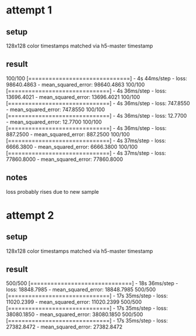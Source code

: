 # attempt 1
## setup
128x128
color
timestamps matched via h5-master timestamp
## result
100/100 [==============================] - 4s 44ms/step - loss: 98640.4863 - mean_squared_error: 98640.4863
100/100 [==============================] - 4s 36ms/step - loss: 13696.4021 - mean_squared_error: 13696.4021
100/100 [==============================] - 4s 36ms/step - loss: 747.8550 - mean_squared_error: 747.8550
100/100 [==============================] - 4s 36ms/step - loss: 12.7700 - mean_squared_error: 12.7700
100/100 [==============================] - 4s 36ms/step - loss: 887.2500 - mean_squared_error: 887.2500
100/100 [==============================] - 4s 37ms/step - loss: 6666.3800 - mean_squared_error: 6666.3800
100/100 [==============================] - 4s 37ms/step - loss: 77860.8000 - mean_squared_error: 77860.8000
## notes
loss probably rises due to new sample

# attempt 2
## setup
128x128
color
timestamps matched via h5-master timestamp
## result
500/500 [==============================] - 18s 36ms/step - loss: 18848.7985 - mean_squared_error: 18848.7985
500/500 [==============================] - 17s 35ms/step - loss: 11020.2399 - mean_squared_error: 11020.2399
500/500 [==============================] - 17s 35ms/step - loss: 38080.1850 - mean_squared_error: 38080.1850
500/500 [==============================] - 17s 35ms/step - loss: 27382.8472 - mean_squared_error: 27382.8472
